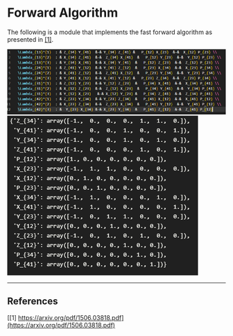 # Forward Algorithm
The following is a module that implements the fast forward algorithm as presented in [[1]](https://arxiv.org/pdf/1506.03818.pdf#page=19).

<img src="./initial.png">

<img src="./kmatrix.png">

----
## References ##
[[1] https://arxiv.org/pdf/1506.03818.pdf](https://arxiv.org/pdf/1506.03818.pdf)

